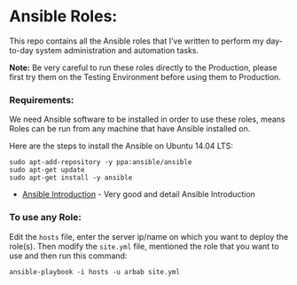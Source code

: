 Ansible Roles:
=============

 This repo contains all the Ansible roles that I've written to perform my day-to-day system administration and automation tasks.

 **Note:** Be very careful to run these roles directly to the Production, please first try them on the Testing Environment before using them to Production.

### Requirements:

We need Ansible software to be installed in order to use these roles, means Roles can be run from any machine that have Ansible installed on.

Here are the steps to install the Ansible on Ubuntu 14.04 LTS:
```
sudo apt-add-repository -y ppa:ansible/ansible
sudo apt-get update
sudo apt-get install -y ansible
```
* [Ansible Introduction] - Very good and detail Ansible Introduction 

### To use any Role:

Edit the `hosts` file, enter the server ip/name on which you want to deploy the role(s). Then modify the `site.yml` file, mentioned the role that you want to use and then run this command:
```
ansible-playbook -i hosts -u arbab site.yml
```

[Ansible Introduction]:https://serversforhackers.com/getting-started-with-ansible/
